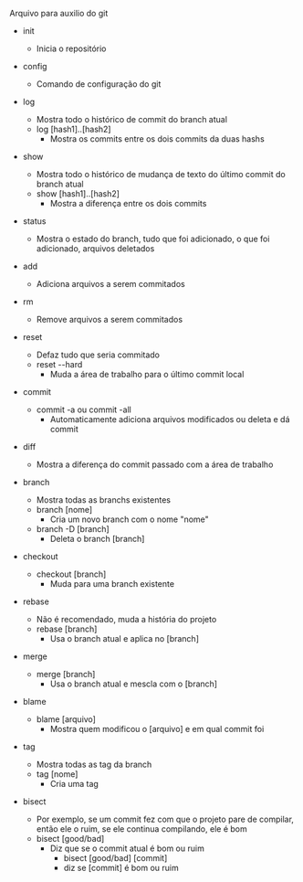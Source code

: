 Arquivo para auxilio do git

- init
    - Inicia o repositório

- config
    - Comando de configuração do git

- log
    - Mostra todo o histórico de commit do branch atual
    - log [hash1]..[hash2]
        - Mostra os commits entre os dois commits da duas hashs

- show 
    - Mostra todo o histórico de mudança de texto do último commit do branch atual
    - show [hash1]..[hash2]
        - Mostra a diferença entre os dois commits
- status
    - Mostra o estado do branch, tudo que foi adicionado, o que foi adicionado, arquivos deletados

- add
    - Adiciona arquivos a serem commitados

- rm
    - Remove arquivos a serem commitados

- reset
    - Defaz tudo que seria commitado
    - reset --hard
        - Muda a área de trabalho para o último commit local

- commit
    
    - commit -a ou commit -all
        - Automaticamente adiciona arquivos modificados ou deleta e dá commit

- diff
    - Mostra a diferença do commit passado com a área de trabalho

- branch
    - Mostra todas as branchs existentes
    - branch [nome]
        - Cria um novo branch com o nome "nome" 
    - branch -D [branch]
        - Deleta o branch [branch]

- checkout
    - checkout [branch]
        - Muda para uma branch existente

- rebase
    - Não é recomendado, muda a história do projeto
    - rebase [branch]
        - Usa o branch atual e aplica no [branch]

- merge 
    - merge [branch]
        - Usa o branch atual e mescla com o [branch]

- blame
    - blame [arquivo]
        - Mostra quem modificou o [arquivo] e em qual commit foi

- tag
    - Mostra todas as tag da branch
    - tag [nome]
        - Cria uma tag

- bisect 
    - Por exemplo, se um commit fez com que o projeto pare de compilar, então ele o ruim, se ele continua compilando, ele é bom
    - bisect [good/bad]
        - Diz que se o commit atual é bom ou ruim
            - bisect [good/bad] [commit]
            - diz se [commit] é bom ou ruim

